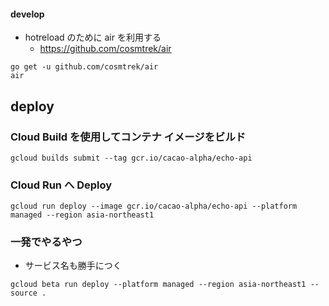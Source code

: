 #### develop

- hotreload のために air を利用する
  - https://github.com/cosmtrek/air

```
go get -u github.com/cosmtrek/air
air
```

## deploy

### Cloud Build を使用してコンテナ イメージをビルド

```
gcloud builds submit --tag gcr.io/cacao-alpha/echo-api
```

### Cloud Run へ Deploy

```
gcloud run deploy --image gcr.io/cacao-alpha/echo-api --platform managed --region asia-northeast1

```

### 一発でやるやつ

- サービス名も勝手につく

```
gcloud beta run deploy --platform managed --region asia-northeast1 --source .
```
